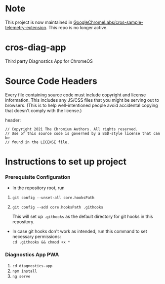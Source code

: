 # Note
This project is now maintained in [GoogleChromeLabs/cros-sample-telemetry-extension](https://github.com/GoogleChromeLabs/cros-sample-telemetry-extension). This repo is no longer active.

# cros-diag-app
Third party Diagnostics App for ChromeOS

# Source Code Headers
Every file containing source code must include copyright and license information. This includes any JS/CSS files that you might be serving out to browsers. (This is to help well-intentioned people avoid accidental copying that doesn't comply with the license.)

header:
```
// Copyright 2021 The Chromium Authors. All rights reserved.
// Use of this source code is governed by a BSD-style license that can be
// found in the LICENSE file.
```
# Instructions to set up project

### Prerequisite Configuration

- In the repository root, run   
1. ```git config --unset-all core.hooksPath```
2. ```git config --add core.hooksPath .githooks```

    This will set up `.githooks` as the default directory for git hooks in this repository.

- In case git hooks don't work as intended, run this command to set necessary permissions:  
 `cd .githooks && chmod +x *`  

### Diagnostics App PWA

1. ```cd diagnostics-app```
2. ```npm install```
3. ```ng serve```
